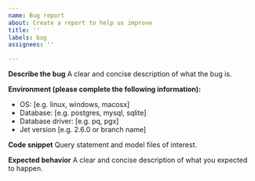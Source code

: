 ```yaml
---
name: Bug report
about: Create a report to help us improve
title: ''
labels: bug
assignees: ''

---
```


**Describe the bug**
A clear and concise description of what the bug is.

**Environment (please complete the following information):**
 - OS: [e.g. linux, windows, macosx]
 - Database: [e.g. postgres, mysql, sqlite]
-  Database driver: [e.g. pq, pgx]
 - Jet version [e.g. 2.6.0 or branch name]

**Code snippet**
Query statement and model files of interest.

**Expected behavior**
A clear and concise description of what you expected to happen.
